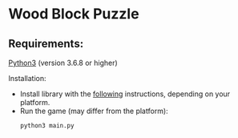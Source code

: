 # Wood Block Puzzle

## Requirements:
[Python3](https://www.python.org/) (version 3.6.8 or higher)

Installation:
- Install library with the [following](https://github.com/kitao/pyxel#how-to-install) instructions, depending on your platform.
- Run the game (may differ from the platform):
    ```shell
    python3 main.py
    ```
